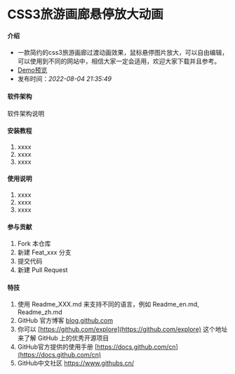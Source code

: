 # CSS3旅游画廊悬停放大动画

#### 介绍

- 一款简约的css3旅游画廊过渡动画效果，鼠标悬停图片放大，可以自由编辑，可以使用到不同的网站中，相信大家一定会适用，欢迎大家下载并且参考。
- [Demo预览](https://sunyctf.github.io/front-end-demos/CSS3旅游画廊悬停放大动画/index.html)
- 发布时间：*2022-08-04 21:35:49*

#### 软件架构

软件架构说明


#### 安装教程

1.  xxxx
2.  xxxx
3.  xxxx

#### 使用说明

1.  xxxx
2.  xxxx
3.  xxxx

#### 参与贡献

1.  Fork 本仓库
2.  新建 Feat_xxx 分支
3.  提交代码
4.  新建 Pull Request


#### 特技

1.  使用 Readme\_XXX.md 来支持不同的语言，例如 Readme\_en.md, Readme\_zh.md
2.  GitHub 官方博客 [blog.github.com](https://github.blog)
3.  你可以 [https://github.com/explore](https://github.com/explore) 这个地址来了解 GitHub 上的优秀开源项目
4.  GitHub官方提供的使用手册 [https://docs.github.com/cn](https://docs.github.com/cn)
5.  GitHub中文社区 https://www.githubs.cn/